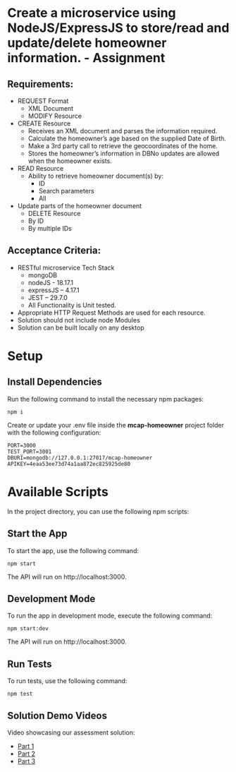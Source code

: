 # Create a microservice using NodeJS/ExpressJS to store/read and update/delete homeowner information. - Assignment
## Requirements: 
- REQUEST Format
  - XML Document
  - MODIFY Resource
- CREATE Resource
  - Receives an XML document and parses the information required.
  - Calculate the homeowner’s age based on the supplied Date of Birth.
  - Make a 3rd party call to retrieve the geocoordinates of the home.
  - Stores the homeowner’s information in DBNo updates are allowed when the homeowner exists. 
- READ Resource
  - Ability to retrieve homeowner document(s) by:
    - ID
    - Search parameters
    - All
- Update parts of the homeowner document
  - DELETE Resource
  - By ID
  - By multiple IDs

## Acceptance Criteria:
- RESTful microservice Tech Stack  
  - mongoDB
  - nodeJS - 18.17.1
  - expressJS – 4.17.1
  - JEST – 29.7.0
  - All Functionality is Unit tested.
- Appropriate HTTP Request Methods are used for each resource.
- Solution should not include node Modules
- Solution can be built locally on any desktop


# Setup
## Install Dependencies
Run the following command to install the necessary npm packages:
```
npm i
```

Create or update your .env file inside the **mcap-homeowner** project folder with the following configuration:
```
PORT=3000
TEST_PORT=3001
DBURI=mongodb://127.0.0.1:27017/mcap-homeowner
APIKEY=4eaa53ee73d74a1aa872ec825925de80
```

# Available Scripts
In the project directory, you can use the following npm scripts:

## Start the App
To start the app, use the following command:
```
npm start
```
The API will run on http://localhost:3000.

## Development Mode
To run the app in development mode, execute the following command:
```
npm start:dev
```
The API will run on http://localhost:3000.


## Run Tests
To run tests, use the following command:
```
npm test
```

## Solution Demo Videos
Video showcasing our assessment solution:
- [Part 1](https://www.loom.com/share/038fd6ab836a44b584acb0d9bab81bee?sid=2ba983e5-4734-4a60-a3f6-11aa68f595dc)
- [Part 2](https://www.loom.com/share/252e3e26345a43af95644b702b88e1a1?sid=ee5da967-bdc4-4092-8f7e-24a18d2104f6)
- [Part 3](https://www.loom.com/share/5dfb7297d69548dcb51ebc28e67baa21?sid=ddf5e657-68a5-47ab-a3b6-05335beae9f9)
